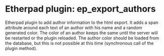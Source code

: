 # Etherpad plugin: ep_export_authors
Etherpad plugin to add author information to the html export.
It adds a span attribute around each text of an author with his name and a random generated color. The color of an author keeps the same until the server will be restarted or the plugin reloaded.
The author color should be loaded from the database, but this is not possible at this time (synchronous call of the plugin method).
